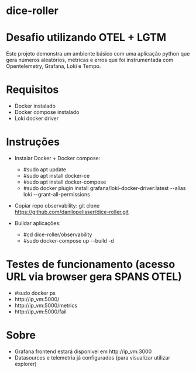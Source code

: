 # dice-roller
 # Desafio utilizando OTEL + LGTM
Este projeto demonstra um ambiente básico com uma aplicação python que gera números aleatórios, métricas e erros que foi instrumentada com Opentelemetry, Grafana, Loki e Tempo.

# Requisitos
- Docker instalado
- Docker compose instalado
- Loki docker driver

# Instruções
- Instalar Docker + Docker compose:
    - #sudo apt update 
    - #sudo apt install docker-ce  
    - #sudo apt install docker-compose
    - #sudo docker plugin install grafana/loki-docker-driver:latest --alias loki --grant-all-permissions

- Copiar repo observability:
  git clone https://github.com/danilopelisser/dice-roller.git

- Buildar aplicações:
  - #cd dice-roller/observability
  - #sudo docker-compose up --build -d 

# Testes de funcionamento (acesso URL via browser gera SPANS OTEL)
 - #sudo docker ps
 - http://ip_vm:5000/
 - http://ip_vm:5000/metrics
 - http://ip_vm:5000/fail

# Sobre
- Grafana frontend estará disponivel em http://ip_vm:3000
- Datasources e telemetria já configurados (para visualizar utilizar explorer)
  
